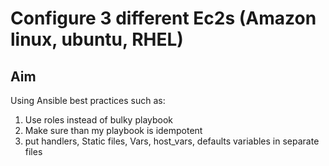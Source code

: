 # Configure 3 different Ec2s (Amazon linux, ubuntu, RHEL)

## Aim

Using Ansible best practices such as:

1. Use roles instead of bulky playbook
2. Make sure than my playbook is idempotent
3. put handlers, Static files, Vars, host_vars, defaults variables in separate files
